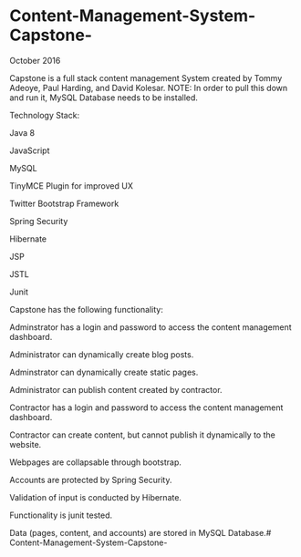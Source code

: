 # Content-Management-System-Capstone-
October 2016

Capstone is a full stack content management System created by Tommy Adeoye, Paul Harding, and David Kolesar. NOTE: In order to pull this down and run it, MySQL Database needs to be installed. 

Technology Stack:

Java 8

JavaScript

MySQL

TinyMCE Plugin for improved UX

Twitter Bootstrap Framework

Spring Security

Hibernate

JSP

JSTL

Junit 

Capstone has the following functionality:

Adminstrator has a login and password to access the content management dashboard.

Administrator can dynamically create blog posts.

Adminstrator can dynamically create static pages.

Administrator can publish content created by contractor.

Contractor has a login and password to access the content management dashboard.

Contractor can create content, but cannot publish it dynamically to the website. 

Webpages are collapsable through bootstrap. 

Accounts are protected by Spring Security.

Validation of input is conducted by Hibernate.

Functionality is junit tested.

Data (pages, content, and accounts) are stored in MySQL Database.# Content-Management-System-Capstone-
